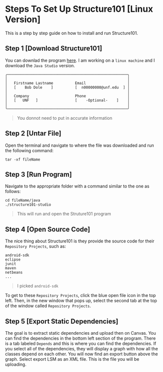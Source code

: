 # Steps To Set Up Structure101 [Linux Version]

This is a step by step guide on how to install and run Structure101.

## Step 1 [Download Structure101]

You can downlad the program [here](https://structure101.com/downloads/#downloads-section). I am working on a `linux machine` and I download the `Java Studio` version.

```
╭───────────────────────────────────────────────────────╮
│                                                       │
│   Firstname Lastname          Email                   │
│   [    Bob Dole    ]          [  n00000000@unf.edu  ] │
│                                                       │
│   Company                     Phone                   │
│   [   UNF   ]                 [    -Optional-    ]    │
│                                                       │
╰───────────────────────────────────────────────────────╯
```
> You donnot need to put in accurate information

## Step 2 [Untar File]

Open the terminal and navigate to where the file was downloaded and run the following command:

```
tar -xf fileName
```

## Step 3 [Run Program]

Navigate to the appropriate folder with a command similar to the one as follows:

```
cd fileName/java
./structure101-studio
```
> This will run and open the Struture101 program

## Step 4 [Open Source Code]

The nice thing about Structure101 is they provide the source code for their `Repository Projects`, such as:

```
android-sdk
eclipse
junit
maven
netbeans
...
```
> I picked `android-sdk`

To get to these `Repository Projects`, click the blue open file icon in the top left. Then, in the new window that pops up, select the second tab at the top of the window called `Repository Projects`.

## Step 5 [Export Static Dependencies]

The goal is to extract static dependencies and upload then on Canvas. You can find the dependencies in the bottom left section of the program. There is a tab labeled `Depends` and this is where you can find the dependencies. If you select all of the dependencies, they will display a graph with how all the classes depend on each other. You will now find an export button above the graph. Select export LSM as an XML file. This is the file you will be uploading.